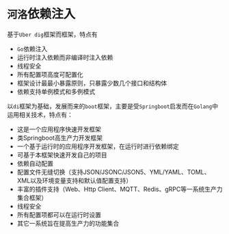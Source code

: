 # `河洛`依赖注入
基于`Uber dig`框架而框架，特点有
- `Go`依赖注入
- 运行时注入依赖而非编译时注入依赖
- 线程安全
- 所有配置项高度可配置化
- 框架设计最最小暴露原则，只暴露少数几个接口和结构体
- 依赖支持单例模式和多例模式

以`di`框架为基础，发展而来的`boot`框架，主要是受`Springboot`启发而在`Golang`中运用相关技术，特点有：
- 这是一个应用程序快速开发框架
- 类Springboot高生产力开发框架
- 一个基于运行时的应用程序开发框架，在运行时进行依赖绑定
- 可基于本框架快速开发自己的项目
- 依赖自动配置
- 配置文件无缝切换（支持JSON/JSONC/JSON5、YML/YAML、TOML、XML以及环境变量支持和默认值配置支持）
- 丰富的插件支持（Web、Http Client、MQTT、Redis、gRPC等一系统生产力集合框架）
- 线程安全
- 所有配置项都可以在运行时设置
- 其它一系统旨在提高生产力的功能集合
